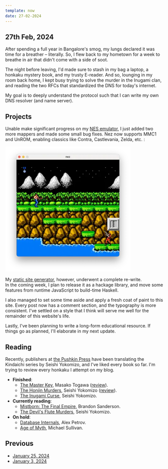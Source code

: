 ```yaml
---
template: now
date: 27-02-2024
---
```


## 27th Feb, 2024

After spending a full year in Bangalore's smog, my lungs declared it was time for a breather – literally. 
So, I flew back to my hometown for a week to breathe in air that didn't come with a side of soot.

The night before leaving,
I'd made sure to stash in my bag a laptop, a honkaku mystery book, and my trusty E-reader.
And so, lounging in my room back home,
I kept busy trying to solve the murder in the Inugami clan,
and reading the two RFCs that standardized the DNS for today's internet.

My goal is to deeply understand the protocol such that I can write my own DNS resolver (and name server).

## Projects

Unable make significant progress on my [NES emulator](https://github.com/srijan-paul/nez),
I just added two more mappers and made some small bug fixes.
Nez now supports MMC1 and UnROM, enabling classics like Contra, Castlevania, Zelda, etc. :

![Contra running on my emulator!](/assets/img/feb-29-2024/contra-ss.webp)

My [static site generator](https://github.com/srijan-paul/bark), however, underwent a complete re-write. <br>
In the coming week, I plan to release it as a hackage library, and move some features from runtime JavaScript to build-time Haskell.

I also managed to set some time aside and apply a fresh coat of paint to this site.
Every post now has a comment section, and the typography is more consistent.
I've settled on a style that I think will serve me well for the remainder of this website's life.

Lastly, I've been planning to write a long-form educational resource.
If things go as planned, I'll elaborate in my next update.

## Reading

Recently, publishers at [the Pushkin Press](https://pushkinpress.com/) have been
translating the Kindaichi series by Seishi Yokomizo, and I've liked every book so far.
I'm trying to review every honkaku I attempt on my blog.

- **Finished**:
	- [The Master Key](https://en.wikipedia.org/wiki/The_Master_Key_(Togawa_novel)), Masako Togawa ([review](/blog/the-master-key)).
	- [The Honjin Murders](https://en.wikipedia.org/wiki/The_Honjin_Murders), Seishi Yokomizo ([review](/blog/honjin-murders)).
	- [The Inugami Curse](https://en.wikipedia.org/wiki/The_Inugami_Curse), Seishi Yokomizo.
- **Currently reading**:
	- [Mistborn: The Final Empire](https://en.wikipedia.org/wiki/Mistborn:_The_Final_Empire), Brandon Sanderson.
    - [The Devil's Flute Murders](https://www.goodreads.com/en/book/show/63840230), Seishi Yokomizo.
- **On hold**:
	- [Database Internals](https://www.databass.dev/), Alex Petrov.
	- [Age of Myth](https://en.wikipedia.org/wiki/Age_of_Myth), Michael Sullivan.

## Previous

- [January 25, 2024](/now/jan-25-2024)
- [January 3, 2024](/now/jan-3-2024)
